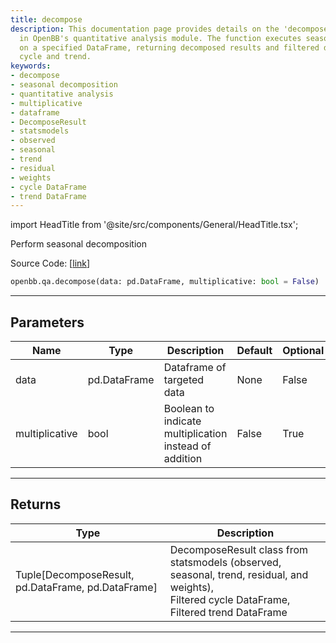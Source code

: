 ```yaml
---
title: decompose
description: This documentation page provides details on the 'decompose' function
  in OpenBB's quantitative analysis module. The function executes seasonal decomposition
  on a specified DataFrame, returning decomposed results and filtered dataframes for
  cycle and trend.
keywords:
- decompose
- seasonal decomposition
- quantitative analysis
- multiplicative
- dataframe
- DecomposeResult
- statsmodels
- observed
- seasonal
- trend
- residual
- weights
- cycle DataFrame
- trend DataFrame
---
```


import HeadTitle from '@site/src/components/General/HeadTitle.tsx';

<HeadTitle title="qa.decompose - Reference | OpenBB SDK Docs" />

Perform seasonal decomposition

Source Code: [[link](https://github.com/OpenBB-finance/OpenBBTerminal/tree/main/openbb_terminal/common/quantitative_analysis/qa_model.py#L47)]

```python wordwrap
openbb.qa.decompose(data: pd.DataFrame, multiplicative: bool = False)
```

---

## Parameters

| Name | Type | Description | Default | Optional |
| ---- | ---- | ----------- | ------- | -------- |
| data | pd.DataFrame | Dataframe of targeted data | None | False |
| multiplicative | bool | Boolean to indicate multiplication instead of addition | False | True |


---

## Returns

| Type | Description |
| ---- | ----------- |
| Tuple[DecomposeResult, pd.DataFrame, pd.DataFrame] | DecomposeResult class from statsmodels (observed, seasonal, trend, residual, and weights),<br/>Filtered cycle DataFrame,<br/>Filtered trend DataFrame |
---


